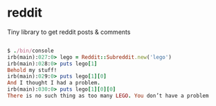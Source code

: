 # reddit
Tiny library to get reddit posts &amp; comments

```ruby

$ ./bin/console
irb(main):027:0> lego = Reddit::Subreddit.new('lego')
irb(main):028:0> puts lego[1]
Behold my stuff!
irb(main):029:0> puts lego[1][0]
And I thought I had a problem.
irb(main):030:0> puts lego[1][0][0]
There is no such thing as too many LEGO. You don’t have a problem
```
